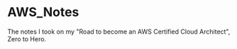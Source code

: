 # AWS_Notes
The notes I took on my "Road to become an AWS Certified Cloud Architect", Zero to Hero.
